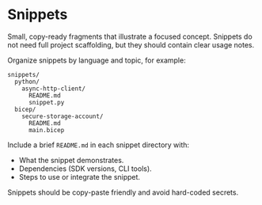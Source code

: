 # Snippets

Small, copy-ready fragments that illustrate a focused concept. Snippets do not need full project scaffolding, but they should contain clear usage notes.

Organize snippets by language and topic, for example:

```
snippets/
  python/
    async-http-client/
      README.md
      snippet.py
  bicep/
    secure-storage-account/
      README.md
      main.bicep
```

Include a brief `README.md` in each snippet directory with:

- What the snippet demonstrates.
- Dependencies (SDK versions, CLI tools).
- Steps to use or integrate the snippet.

Snippets should be copy-paste friendly and avoid hard-coded secrets.
